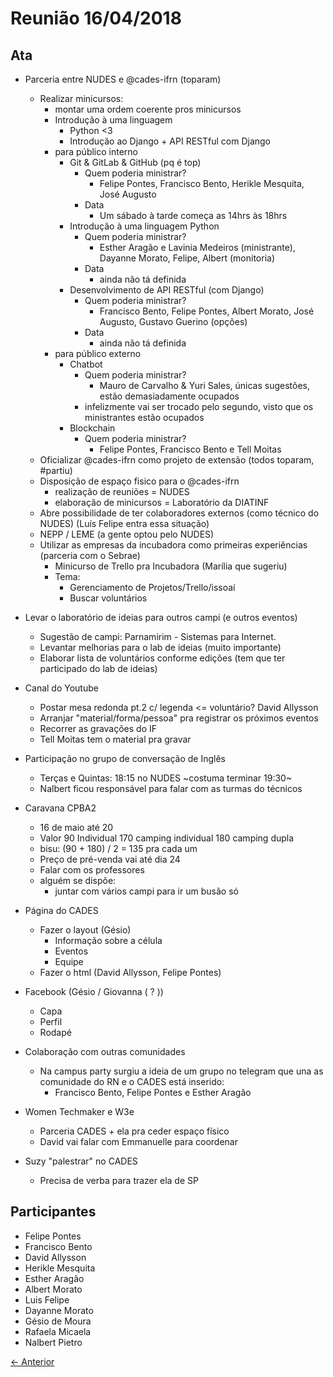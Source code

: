 # Reunião 16/04/2018

## Ata

* Parceria entre NUDES e @cades-ifrn  (toparam)
  * Realizar minicursos: 
    * montar uma ordem coerente pros minicursos
    * Introdução à uma linguagem
      * Python <3
      * Introdução ao Django + API RESTful com Django
    * para público interno
      * Git & GitLab & GitHub (pq é top)
        * Quem poderia ministrar?
          * Felipe Pontes, Francisco Bento, Herikle Mesquita, José Augusto
        * Data
          * Um sábado à tarde começa as 14hrs às 18hrs
      * Introdução à uma linguagem Python
        * Quem poderia ministrar?
          * Esther Aragão e Lavinia Medeiros (ministrante), Dayanne Morato, Felipe, Albert (monitoria)
        * Data
          * ainda não tá definida
      * Desenvolvimento de API RESTful (com Django)
        * Quem poderia ministrar?
          * Francisco Bento, Felipe Pontes, Albert Morato, José Augusto, Gustavo Guerino (opções)
        * Data
          * ainda não tá definida
    * para público externo
      * Chatbot
        * Quem poderia ministrar?
          * Mauro de Carvalho & Yuri Sales, únicas sugestões, estão demasiadamente ocupados
        * infelizmente vai ser trocado pelo segundo, visto que os ministrantes estão ocupados
      * Blockchain
        * Quem poderia ministrar?
          * Felipe Pontes, Francisco Bento e Tell Moitas
  * Oficializar @cades-ifrn como projeto de extensão (todos toparam, #partiu)
  * Disposição de espaço fisico para o @cades-ifrn 
    * realização de reuniões = NUDES
    * elaboração de minicursos = Laboratório da DIATINF
  * Abre possibilidade de ter colaboradores externos (como técnico do NUDES) (Luís Felipe entra essa situação)
  * NEPP / LEME (a gente optou pelo NUDES)
  * Utilizar as empresas da incubadora como primeiras experiências (parceria com o Sebrae)
    * Minicurso de Trello pra Incubadora (Marília que sugeriu)
    * Tema:
      * Gerenciamento de Projetos/Trello/issoaí
      * Buscar voluntários
 
* Levar o laboratório de ideias para outros campi (e outros eventos)   
  * Sugestão de campi: Parnamirim - Sistemas para Internet. 
  * Levantar melhorias para o lab de ideias (muito importante)
  * Elaborar lista de voluntários conforme edições (tem que ter participado do lab de ideias)
* Canal do Youtube
  * Postar mesa redonda pt.2 c/ legenda <= voluntário? David Allysson
  * Arranjar "material/forma/pessoa" pra registrar os próximos eventos
  * Recorrer as gravações do IF
  * Tell Moitas tem o material pra gravar
* Participação no grupo de conversação de Inglês 
  * Terças e Quintas: 18:15 no NUDES ~costuma terminar 19:30~
  * Nalbert ficou responsável para falar com as turmas do técnicos
* Caravana CPBA2
  * 16 de maio até 20
  * Valor 90 Individual 170 camping individual 180 camping dupla
  * bisu: (90 + 180) / 2 = 135 pra cada um
  * Preço de pré-venda vai até dia 24
  * Falar com os professores
  * alguém se dispõe:
    * juntar com vários campi para ir um busão só
* Página do CADES
  * Fazer o layout (Gésio)
    * Informação sobre a célula
    * Eventos
    * Equipe
  * Fazer o html (David Allysson, Felipe Pontes)
* Facebook (Gésio / Giovanna ( ? ))
  * Capa
  * Perfil
  * Rodapé
* Colaboração com outras comunidades
  * Na campus party surgiu a ideia de um grupo no telegram que una as comunidade do RN e o CADES está inserido:
    * Francisco Bento, Felipe Pontes e Esther Aragão
* Women Techmaker e W3e
  * Parceria CADES + ela pra ceder espaço físico
  * David vai falar com Emmanuelle para coordenar
* Suzy "palestrar" no CADES
  * Precisa de verba para trazer ela de SP

## Participantes

* Felipe Pontes
* Francisco Bento
* David Allysson
* Herikle Mesquita
* Esther Aragão
* Albert Morato
* Luis Felipe
* Dayanne Morato
* Gésio de Moura
* Rafaela Micaela
* Nalbert Pietro

[← Anterior](2018-03-01.md)

